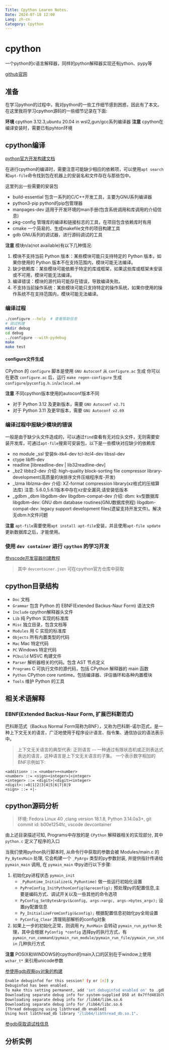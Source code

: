 ```yaml
---
Title: Cpython Learen Notes.
Date: 2024-07-18 12:00
Lang: zh-cn
Category: Cpython
---
```


# cpython
一个python的c语言解释器，同样的python解释器实现还有jython、pypy等

[github官网](https://github.com/python/cpython)

## 准备
在学习python的过程中，我对python的一些工作细节感到困惑，因此有了本文。在这里我将学习cpython源码的一些细节记录在下面:

**环境** cpython 3.12.3,ubuntu 20.04 in wsl2,gun/gcc系列编译器
**注意** cpython在编译安装时，需要已有pyhton环境

## cpython编译
[python官方开发构建文档](https://devguide.python.org/getting-started/setup-building/#build-dependencies)

在进行cpython的编译时，需要注意可能缺少相应的依赖项，可以使用`apt search`和`apt-file`命令找到包在机器上的安装名和文件存在与那些包中。

这里列出一些需要的安装包
- build-essential 包含一系列的C/C++开发工具，主要为GNU系列编译器
- python3-pip python的pip包管理器
- manpages-dev 适用于开发环境的man手册(包含系统调用和库调用的介绍信息)
- pkg-config 管理库的编译和链接标志的工具，在项目包含依赖库时有用
- cmake 一个简易的、生成makefile文件的项目构建工具
- gdb GNU系列的调试器，进行源码调试的工具

**注意** 模块n/a(not available)有以下几种情况:
1. 模块不支持当前 Python 版本：某些模块可能只支持特定的 Python 版本，如果你使用的 Python 版本不在支持范围内，模块可能无法编译。
2. 缺少依赖库：某些模块可能依赖于特定的库或框架，如果这些库或框架未安装或不可用，模块可能无法编译。
3. 编译错误：模块的源代码可能存在错误，导致编译失败。
4. 不支持当前操作系统：某些模块可能只支持特定的操作系统，如果你使用的操作系统不在支持范围内，模块可能无法编译。

### 编译过程
```sh
./configure --help  # 查看帮助信息
# 调试构建
mkdir debug
cd debug
../configure --with-pydebug
make
make test
```

#### configure文件生成
CPython 的 `configure` 脚本是使用 `GNU Autoconf` 从 `configure.ac` 生成
你可以在更改 `configure.ac` 后，运行 `make regen-configure` 生成 `configure`/`pyconfig.h.in`/`aclocal.m4`

**注意** 不同cpython版本使用的autoconf版本不同
- 对于 Python 3.12 及更新版本，需要 `GNU Autoconf v2.71`
- 对于 Python 3.11 及更早版本，需要 `GNU Autoconf v2.69`


### 编译过程中报缺少模块的错误

一般是由于缺少头文件造成的，可以通过`find`查看有无对应头文件，无则需要安装开发库，可通过`apt-file`搜索可安装包，以下是一些模块对应缺少的依赖库

- no module _ssl
    安装tk-itk4-dev tcl-itcl4-dev libssl-dev
- ctype
    libffi-dev
- readline
    [libreadline-dev | lib32readline-dev]
- _bz2
    libbz2-dev
     介绍:
      high-quality block-sorting file compressor library- development(高质量的块排序文件压缩程序库-开发)
- _lzma
    liblzma-dev
     介绍:
      XZ-format compression library(xz格式的压缩算法库)
      注意: 5.6.0,5.6.1版本中存在xz安全漏洞,请安装低版本
- _gdbm _dbm
    libgdbm-dev libgdbm-compat-dev
     介绍:
      dbm: kv型数据库  
      libgdbm-dev: GNU dbm database routines(GNU数据库例程)
      libgdbm-compat-dev: legacy support development files(遗留支持开发文件)。解决无dbm.h文件问题    

**注意** `apt-file`需要使用`apt install apt-file`安装，并且使用`apt-file update`更新数据库之后，才能使用。

### 使用 `dev container` 进行 `cpython` 的学习开发

[参vscode开发容器创建教程](https://code.visualstudio.com/docs/devcontainers/create-dev-container#_dockerfile)

> 其中 `devcontainer.json` 可在cpython官方仓库中获取

## cpython目录结构

- `Doc`                 文档
- `Grammar`             包含 Python 的 EBNF(Extended Backus-Naur Form) 语法文件
- `Include`             cpython解释器头文件
- `Lib`                 纯 Python 实现的标准库
- `Misc`                独立目录，包含文档等
- `Modules`             用 C 实现的标准库
- `Objects`             所有内置类型的代码
- `Mac`                 Mac 特定代码
- `PC`                  Windows 特定代码
- `PCbuild`             MSVC 构建文件
- `Parser`              解析器相关的代码。包含 AST 节点定义
- `Programs`            C 可执行文件的源代码，包括 CPython 解释器的 main 函数
- `Python`              CPython core runtime。包括编译器、评估循环和各种内置模块
- `Tools`               维护 Python 的工具

## 相关术语解释

### EBNF(Extended Backus-Naur Form, 扩展巴科斯范式)

巴科斯范式（Backus Normal Form简称为BNF），又称为巴科斯-诺尔范式，是一种上下文无关的语言，广泛地使用于程序设计语言、指令集、通信协议的语法表示中。

> 上下文无关语言的典型代表: 正则语言 -- 一种通过有限状态机或正则表达式表达的语言，这种语言是上下文无关语言的子集。
> 一个表示数字相加的BNF示例如下:
```
<addition> ::= <number>+<number>
<number> ::= <sign><integer>|<integer>
<integer> ::= <digit>|<digit><integer>
<digit>::=0|1|2|3|4|5|6|7|8|9
<sign> ::= +|-
```

## cpython源码分析

> 环境: Fedora Linux 40 ,clang version 18.1.8, Python 3.14.0a3+, git commit id: b00e1254fc, vscode devcontainer

由上述目录描述可知, Programs中存放的是 `CPython` 解释器相关的实现部分, 其中 `python.c` 定义了程序的入口

当我们使用python执行脚本时, 从命令行中获取的参数会被 Modules/main.c 的 `Py_BytesMain` 处理, 它会构建一个 `_PyArgv` 类型的py参数封装, 并提供指针传递给 `pymain_main` 调用, 在 `pymain_main` 中py进行以下步骤:
1. 初始化py进程状态 `pymain_init` 
    - `_PyRuntime_Initialize(&_PyRuntime)` 做一些运行初始化设置
    - `PyPreConfig_InitPythonConfig(&preconfig);` 预处理py的配置信息,主要是编码方式、调试开关以及一些其他的命令选项
    - `PyConfig_SetBytesArgv(&config, args->argc, args->bytes_argv);` 设置py配置信息
    - `Py_InitializeFromConfig(&config);` 根据配置信息初始化py全局设置
    - `PyConfig_Clear` 清理局部解析的config对象
2. 如果上一步的初始化正常，则调用 `Py_RunMain` 会转动 `pymain_run_python` 处理，其中会根据 `PyConfig *config` 选择py的执行方式，有 `pymain_run_command/pymain_run_module/pymain_run_file/pymain_run_stdin` 几种执行方式

**注意** POSIX和WINDOWS的cpython的main入口的区别在于window上使用 `wchar_t*` 来引用unicode参数

[参使用gdb观察py对象的构建](https://hackmd.io/@klouielu/ByMHBMjFe?type=view)

```sh
Enable debuginfod for this session? (y or [n]) y
Debuginfod has been enabled.
To make this setting permanent, add 'set debuginfod enabled on' to .gdbinit.
Downloading separate debug info for system-supplied DSO at 0x7ffd481b7000
Downloading separate debug info for /lib64/libm.so.6                                                                          
Downloading separate debug info for /lib64/libc.so.6                                                                          
[Thread debugging using libthread_db enabled]                                                                                 
Using host libthread_db library "/lib64/libthread_db.so.1".
```
[参gdb获取调试栈信息](https://wiki.archlinux.org/title/Debugging/Getting_traces)

## 分析实例